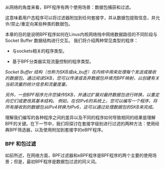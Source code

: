 从网络的角度来看，BPF程序有两个使用场景：数据包捕获和过滤。

这意味着用户态程序可以将过滤器附加到任何套接字，并从数据包提取信息，并允许/禁止/重定向某些种类的数据包。

本章的目的是说明BPF程序如何在Linux内核网络栈中网络数据路径的不同阶段与Socket Buffer 数据结构进行交互。 我们将介绍两种常见类型的程序：

- 与sockets相关的程序类型。

- 基于BPF分类器实现流量控制的程序类型。

*Socket Buffer 结构（也称为SKB或sk_buff）在内核中用来处理每个发送或接收的数据包。通过阅读SKB，您可以传递或丢弃数据包并填充BPF映射，以创建有关当前流量的统计信息和流量度量。*

*另外，一些BPF程序允许您操作SKB，并通过扩展对最终数据包进行转换，以重定向它们或更改其基本结构。 例如，在仅IPv6的系统上，您可以编写一个程序，将所有接收到的数据包从IPv4转换为IPv6，这可以通过处理数据包的SKB来完成。*

理解我们编写的各种程序之间的差异以及不同的程序如何导致相同的结果是理解BPF的关键。在下一节中，我们将探讨在套接字级别进行过滤的两种方法：使用经典BPF筛选器，以及使用附加到套接字的eBPF程序。

### BPF 和包过滤

如前所述，在网络方面，BPF过滤器和eBPF程序是BPF程序的两个主要的使用场景；但是，最初BPF程序是数据包过滤的同义词。

